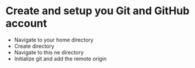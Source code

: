 # Create and setup you Git and GitHub account

* Navigate to your home directory
* Create directory
* Navigate to this ne directory
* Initialize git and add the remote origin
